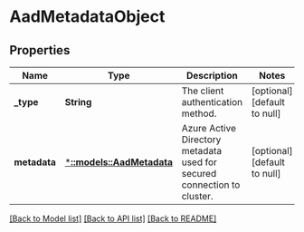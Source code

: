 # AadMetadataObject

## Properties
Name | Type | Description | Notes
------------ | ------------- | ------------- | -------------
**_type** | **String** | The client authentication method. | [optional] [default to null]
**metadata** | [***::models::AadMetadata**](AadMetadata.md) | Azure Active Directory metadata used for secured connection to cluster. | [optional] [default to null]

[[Back to Model list]](../README.md#documentation-for-models) [[Back to API list]](../README.md#documentation-for-api-endpoints) [[Back to README]](../README.md)


